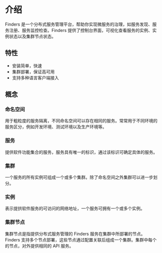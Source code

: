 # 介绍

Finders 是一个分布式服务管理平台，帮助你实现微服务的治理，如服务发现、服务注册、服务监控检查。Finders 提供了控制台界面，可视化查看服务的实例、实例状态以及集群节点状态。

## 特性

* 安装简单，快速
* 集群部署，保证高可用
* 支持多种语言客户端接入

## 概念

### 命名空间

用于粗粒度的服务隔离，不同命名空间可以存在相同的服务。常常用于不同环境的服务区分，例如开发环境、测试环境以及生产环境等。

### 服务

提供软件功能集合的服务，服务具有唯一的标识，通过该标识可确定具体的服务。

### 集群

一个服务的所有实例可组成一个或多个集群。除了命名空间之外集群可以进一步划分。

### 实例

表示提拱软件服务的可访问的网络地址，一个服务可拥有一个或多个实例。

### 集群节点

集群节点是指提供分布式服务管理的 Finders 服务在集群中所部署的节点。Finders 支持多个节点部署，这些节点通过配置关联后组成一个集群。集群中每个的节点，对外提供相同的 API 服务。
